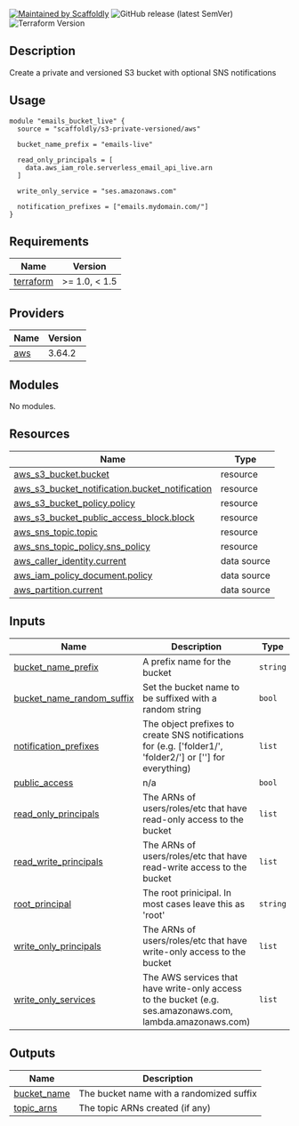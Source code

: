 [![Maintained by Scaffoldly](https://img.shields.io/badge/maintained%20by-scaffoldly-blueviolet)](https://github.com/scaffoldly)
![GitHub release (latest SemVer)](https://img.shields.io/github/v/release/scaffoldly/terraform-aws-s3-private-versioned)
![Terraform Version](https://img.shields.io/badge/tf-%3E%3D1.0.0-blue.svg)

## Description

Create a private and versioned S3 bucket with optional SNS notifications

## Usage

```hcl
module "emails_bucket_live" {
  source = "scaffoldly/s3-private-versioned/aws"

  bucket_name_prefix = "emails-live"

  read_only_principals = [
    data.aws_iam_role.serverless_email_api_live.arn
  ]

  write_only_service = "ses.amazonaws.com"

  notification_prefixes = ["emails.mydomain.com/"]
}
```

<!-- BEGIN_TF_DOCS -->
## Requirements

| Name | Version |
|------|---------|
| <a name="requirement_terraform"></a> [terraform](#requirement\_terraform) | >= 1.0, < 1.5 |

## Providers

| Name | Version |
|------|---------|
| <a name="provider_aws"></a> [aws](#provider\_aws) | 3.64.2 |

## Modules

No modules.

## Resources

| Name | Type |
|------|------|
| [aws_s3_bucket.bucket](https://registry.terraform.io/providers/hashicorp/aws/latest/docs/resources/s3_bucket) | resource |
| [aws_s3_bucket_notification.bucket_notification](https://registry.terraform.io/providers/hashicorp/aws/latest/docs/resources/s3_bucket_notification) | resource |
| [aws_s3_bucket_policy.policy](https://registry.terraform.io/providers/hashicorp/aws/latest/docs/resources/s3_bucket_policy) | resource |
| [aws_s3_bucket_public_access_block.block](https://registry.terraform.io/providers/hashicorp/aws/latest/docs/resources/s3_bucket_public_access_block) | resource |
| [aws_sns_topic.topic](https://registry.terraform.io/providers/hashicorp/aws/latest/docs/resources/sns_topic) | resource |
| [aws_sns_topic_policy.sns_policy](https://registry.terraform.io/providers/hashicorp/aws/latest/docs/resources/sns_topic_policy) | resource |
| [aws_caller_identity.current](https://registry.terraform.io/providers/hashicorp/aws/latest/docs/data-sources/caller_identity) | data source |
| [aws_iam_policy_document.policy](https://registry.terraform.io/providers/hashicorp/aws/latest/docs/data-sources/iam_policy_document) | data source |
| [aws_partition.current](https://registry.terraform.io/providers/hashicorp/aws/latest/docs/data-sources/partition) | data source |

## Inputs

| Name | Description | Type | Default | Required |
|------|-------------|------|---------|:--------:|
| <a name="input_bucket_name_prefix"></a> [bucket\_name\_prefix](#input\_bucket\_name\_prefix) | A prefix name for the bucket | `string` | n/a | yes |
| <a name="input_bucket_name_random_suffix"></a> [bucket\_name\_random\_suffix](#input\_bucket\_name\_random\_suffix) | Set the bucket name to be suffixed with a random string | `bool` | `true` | no |
| <a name="input_notification_prefixes"></a> [notification\_prefixes](#input\_notification\_prefixes) | The object prefixes to create SNS notifications for (e.g. ['folder1/', 'folder2/'] or [''] for everything) | `list` | `[]` | no |
| <a name="input_public_access"></a> [public\_access](#input\_public\_access) | n/a | `bool` | `false` | no |
| <a name="input_read_only_principals"></a> [read\_only\_principals](#input\_read\_only\_principals) | The ARNs of users/roles/etc that have read-only access to the bucket | `list` | `[]` | no |
| <a name="input_read_write_principals"></a> [read\_write\_principals](#input\_read\_write\_principals) | The ARNs of users/roles/etc that have read-write access to the bucket | `list` | `[]` | no |
| <a name="input_root_principal"></a> [root\_principal](#input\_root\_principal) | The root prinicipal. In most cases leave this as 'root' | `string` | `"root"` | no |
| <a name="input_write_only_principals"></a> [write\_only\_principals](#input\_write\_only\_principals) | The ARNs of users/roles/etc that have write-only access to the bucket | `list` | `[]` | no |
| <a name="input_write_only_services"></a> [write\_only\_services](#input\_write\_only\_services) | The AWS services that have write-only access to the bucket (e.g. ses.amazonaws.com, lambda.amazonaws.com) | `list` | `[]` | no |

## Outputs

| Name | Description |
|------|-------------|
| <a name="output_bucket_name"></a> [bucket\_name](#output\_bucket\_name) | The bucket name with a randomized suffix |
| <a name="output_topic_arns"></a> [topic\_arns](#output\_topic\_arns) | The topic ARNs created (if any) |
<!-- END_TF_DOCS -->
